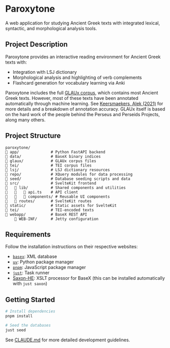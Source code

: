 # Paroxytone

A web application for studying Ancient Greek texts with integrated lexical, syntactic, and morphological analysis tools.

## Project Description

Paroxytone provides an interactive reading environment for Ancient Greek texts with:

- Integration with LSJ dictionary
- Morphological analysis and highlighting of verb complements
- Flashcard generation for vocabulary learning via Anki

Paroxytone includes the full [GLAUx corpus](https://github.com/alekkeersmaekers/glaux), which contains most Ancient Greek texts. However, most of these texts have been annotated automatically through machine learning. See [Keersmaekers, Alek (2021)](https://aclanthology.org/2021.lchange-1.6/) for more details and a breakdown of annotation accuracy. GLAUx itself is based on the hard work of the people behind the Perseus and Perseids Projects, along many others.

## Project Structure

```
paroxytone/
   app/              # Python FastAPI backend
   data/             # BaseX binary indices
   glaux/            # GLAUx corpus files
   tei/              # TEI corpus files
   lsj/              # LSJ dictionary resources
   repo/             # XQuery modules for data processing
   seed/             # Database seeding scripts and data
   src/              # SvelteKit frontend
      lib/          # Shared components and utilities
         api.ts    # API client
         components/ # Reusable UI components
      routes/       # SvelteKit routes
   static/           # Static assets for SvelteKit
   tei/              # TEI-encoded texts
   webapp/           # BaseX REST API
       WEB-INF/      # Jetty configuration
```

## Requirements

Follow the installation instructions on their respective websites:

- [`basex`](https://basex.org/download/): XML database
- [`uv`](https://docs.astral.sh/uv/#installation): Python package manager
- [`pnpm`](https://pnpm.io/installation): JavaScript package manager
- [`just`](https://just.systems/man/en/packages.html): Task runner
- [Saxon-HE](https://github.com/Saxonica/Saxon-HE/): XSLT processor for BaseX (this can be installed automatically with `just saxon`)

## Getting Started

```bash
# Install dependencies
pnpm install

# Seed the databases
just seed
```

See [CLAUDE.md](./CLAUDE.md) for more detailed development guidelines.
